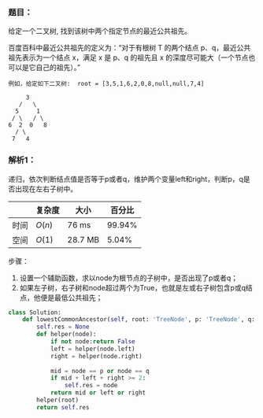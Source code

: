 ### 题目：
给定一个二叉树, 找到该树中两个指定节点的最近公共祖先。

百度百科中最近公共祖先的定义为：“对于有根树 T 的两个结点 p、q，最近公共祖先表示为一个结点 x，满足 x 是 p、q 的祖先且 x 的深度尽可能大（一个节点也可以是它自己的祖先）。”

```
例如，给定如下二叉树:  root = [3,5,1,6,2,0,8,null,null,7,4]

     3
   /   \
  5     1
 / \   / \
6  2  0   8
  / \
 7   4
```

### 解析1：
递归，依次判断结点值是否等于p或者q，维护两个变量left和right，判断p，q是否出现在左右子树中。

|  |复杂度|大小|百分比|
|--|--|--|--|
|时间|$O(n)$|76 ms|99.94%|
|空间|$O(1)$|28.7 MB|5.04%|

步骤：
1. 设置一个辅助函数，求以node为根节点的子树中，是否出现了p或者q；
2. 如果左子树，右子树和node超过两个为True，也就是左或右子树包含p或q结点，他便是最低公共祖先；

```python
class Solution:
    def lowestCommonAncestor(self, root: 'TreeNode', p: 'TreeNode', q: 'TreeNode') -> 'TreeNode':
        self.res = None
        def helper(node):
            if not node:return False
            left = helper(node.left)
            right = helper(node.right)
            
            mid = node == p or node == q
            if mid + left + right >= 2:
                self.res = node
            return mid or left or right
        helper(root)
        return self.res
```